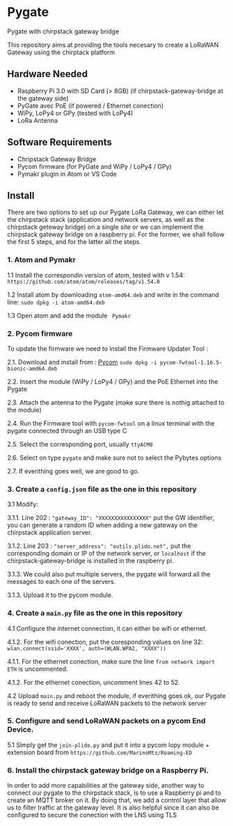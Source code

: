 # Pygate
Pygate with chirpstack gateway bridge

This repository aims at providing the tools necesary to create a LoRaWAN Gateway using the chirptack platform

## Hardware Needed

* Raspberry Pi 3.0 with SD Card (> 8GB) (if chirpstack-gateway-bridge at the gateway side)
* PyGate avec PoE (if powered / Ethernet conection)
* WiPy, LoPy4 or GPy (tested with LoPy4)
* LoRa Antenna

## Software Requirements

* Chripstack Gateway Bridge
* Pycom firmware (for PyGate and WiPy / LoPy4 / GPy)
* Pymakr plugin in Atom or VS Code 

## Install

There are two options to set up our Pygate LoRa Gateway, we can either let the chirpstack stack (application and network servers, as well as the chirpstack geteway bridge) on a single site or we can implement the chirpstack gateway bridge on a raspberry pi. 
For the former, we shall follow the first 5 steps, and for the latter all the steps.

### 1. Atom and Pymakr

1.1 Install the correspondin version of atom, tested with v 1.54: ` https://github.com/atom/atom/releases/tag/v1.54.0` 

1.2 Install atom by downloading `atom-amd64.deb` and write in the command line: ` sudo dpkg -i atom-amd64.deb ` 

1.3 Open atom and add the module ` Pymakr`

### 2. Pycom firmware

To update the firmware we need to install the Firmware Updater Tool : 

2.1. Download and install from : [Pycom](https://software.pycom.io/downloads/linux-1.16.5.html) 
      `sudo dpkg -i pycom-fwtool-1.16.5-bionic-amd64.deb`

2.2. Insert the module (WiPy / LoPy4 / GPy) and the PoE Ethernet into the Pygate 

2.3. Attach the antenna to the Pygate (make sure there is nothig attached to the module)

2.4. Run the Firmware tool with ` pycom-fwtool ` on a linux terminal with the pygate connected through an USB type C 

2.5. Select the corresponding port, usually ` ttyACM0 `

2.6. Select on type ` pygate ` and make sure not to select the Pybytes options

2.7. If everithing goes well, we are good to go.

### 3. Create a ` config.json ` file as the one in this repository

3.1 Modify: 

3.1.1. Line 202 : ` "gateway_ID": "XXXXXXXXXXXXXXXX" ` put the GW identifier, you can generate a random ID when adding a new gateway on the chirpstack application server.

3.1.2. Line 203 : ` "server_address": "outils.plido.net", ` put the corresponding domain or IP of the network server, or `localhost` if the chirpstack-gateway-bridge is installed in the raspberry pi.

3.1.3. We could also put multiple servers, the pygate will forward all the messages to each one of the servers.

3.1.3. Upload it to the pycom module.

### 4. Create a ` main.py ` file as the one in this repository

4.1 Configure the internet connection, it can either be wifi or ethernet.

4.1.2. For the wifi conection, put the coresponding values on line 32: `wlan.connect(ssid='XXXX', auth=(WLAN.WPA2, "XXXX")) `

4.1.1. For the ethernet conection, make sure the line `from network import ETH` is uncommented.

4.1.2. For the ethernet conection, uncomment lines 42 to 52.

4.2 Upload `main.py` and reboot the module, if everithing goes ok, our Pygate is ready to send and receive LoRaWAN packets to the network server

### 5. Configure and send LoRaWAN packets on a pycom End Device.

5.1 Simply get the `join-plido.py` and put it into a pycom lopy module + extension board from `https://github.com/MarinoMtz/Roaming-ED`

### 6. Install the chirpstack gateway bridge on a Raspberry Pi.

In order to add more capabilities at the gateway side, another way to connect our pygate to the chirpstack stack, is to use a Raspberry pi and to create an MQTT broker on it. By doing that, we add a control layer that allow us to filter traffic at the gateway level. It is also helpful since it can also be configured to secure the conection with the LNS using TLS


